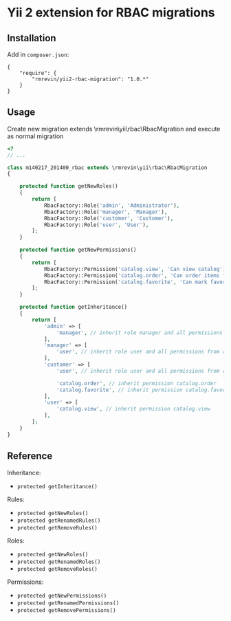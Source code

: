 Yii 2 extension for RBAC migrations
===============================

Installation
------------
Add in `composer.json`:
```
{
    "require": {
        "rmrevin/yii2-rbac-migration": "1.0.*"
    }
}
```

Usage
-----
Create new migration extends \rmrevin\yii\rbac\RbacMigration
and execute as normal migration
```php
<?
// ...

class m140217_201400_rbac extends \rmrevin\yii\rbac\RbacMigration
{

    protected function getNewRoles()
    {
        return [
            RbacFactory::Role('admin', 'Administrator'),
            RbacFactory::Role('manager', 'Manager'),
            RbacFactory::Role('customer', 'Customer'),
            RbacFactory::Role('user', 'User'),
        ];
    }

    protected function getNewPermissions()
    {
        return [
            RbacFactory::Permission('catalog.view', 'Can view catalog'),
            RbacFactory::Permission('catalog.order', 'Can order items from catalog'),
            RbacFactory::Permission('catalog.favorite', 'Can mark favorite items'),
        ];
    }

    protected function getInheritance()
    {
        return [
            'admin' => [
                'manager', // inherit role manager and all permissions from role manager & user
            ],
            'manager' => [
                'user', // inherit role user and all permissions from role user
            ],
            'customer' => [
                'user', // inherit role user and all permissions from role user

                'catalog.order', // inherit permission catalog.order
                'catalog.favorite', // inherit permission catalog.favorite
            ],
            'user' => [
                'catalog.view', // inherit permission catalog.view
            ],
        ];
    }
}

```

Reference
---------
Inheritance:
* `protected getInheritance()`

Rules:
* `protected getNewRules()`
* `protected getRenamedRules()`
* `protected getRemoveRules()`

Roles:
* `protected getNewRoles()`
* `protected getRenamedRoles()`
* `protected getRemoveRoles()`

Permissions:
* `protected getNewPermissions()`
* `protected getRenamedPermissions()`
* `protected getRemovePermissions()`